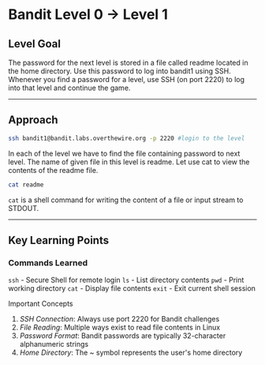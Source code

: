 # Bandit Level 0 → Level 1
## Level Goal
The password for the next level is stored in a file called readme located in the home directory. Use this password to log into bandit1 using SSH. Whenever you find a password for a level, use SSH (on port 2220) to log into that level and continue the game.
***
## Approach
```bash
ssh bandit1@bandit.labs.overthewire.org -p 2220 #login to the level
```
In each of the level we have to find the file containing password to next level. The name of given file in this level is readme. 
Let use cat to view the contents of the readme file.
```bash
cat readme
```
`cat` is a shell command for writing the content of a file or input stream to STDOUT.
***
## Key Learning Points
### Commands Learned

`ssh` - Secure Shell for remote login
`ls` - List directory contents
`pwd` - Print working directory
`cat` - Display file contents
`exit` - Exit current shell session

Important Concepts

1. *SSH Connection*: Always use port 2220 for Bandit challenges
2. *File Reading*: Multiple ways exist to read file contents in Linux
3. *Password Format*: Bandit passwords are typically 32-character alphanumeric strings
4. *Home Directory*: The ~ symbol represents the user's home directory
